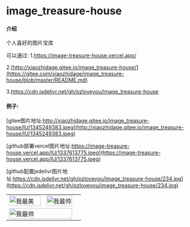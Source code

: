 # image_treasure-house

#### 介绍
个人喜好的图片宝库



可以通过:
1.https://image-treasure-house.vercel.app/

2.[http://xiaozhidage.gitee.io/image_treasure-house/](https://gitee.com/xiaozhidage/image_treasure-house/blob/master/README.md)

3.https://cdn.jsdelivr.net/gh/pzloveyou/image_treasure-house




#### 例子:

[gitee图片地址:http://xiaozhidage.gitee.io/image_treasure-house/IU/1345249383.jpeg](http://xiaozhidage.gitee.io/image_treasure-house/IU/1345249383.jpeg)





[github部署vercel图片地址:https://image-treasure-house.vercel.app/IU/1337613775.jpeg](https://image-treasure-house.vercel.app/IU/1337613775.jpeg)



[github配置jsdelivr图片地址:https://cdn.jsdelivr.net/gh/pzloveyou/image_treasure-house/234.jpg](https://cdn.jsdelivr.net/gh/pzloveyou/image_treasure-house/234.jpg)

<table>
 <tr>
<td width=50%><img style="object-fit: cover" src='http://xiaozhidage.gitee.io/image_treasure-house/IU/1345249383.jpeg' title='我最美' width='100%' alt='我最美' /> </td>
<td><img style="object-fit: cover" src='https://image-treasure-house.vercel.app/IU/1337613775.jpeg' title='我最帅' width='100%' alt='我最帅' /></td>
</tr>
 <tr>
  <td colspan="2"><img style="object-fit: cover" src='https://cdn.jsdelivr.net/gh/pzloveyou/image_treasure-house/234.jpg' title='我最帅' width='100%' alt='我最帅' /></td>
  <td></td>
 </tr>
</table>



 






